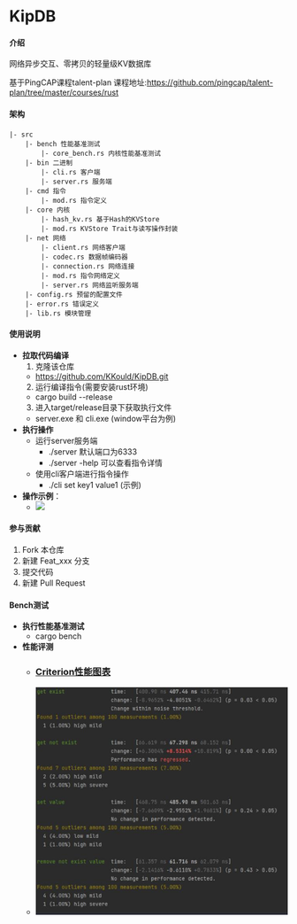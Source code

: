 # KipDB

#### 介绍
网络异步交互、零拷贝的轻量级KV数据库

基于PingCAP课程talent-plan
课程地址:https://github.com/pingcap/talent-plan/tree/master/courses/rust

#### 架构
```
|- src
    |- bench 性能基准测试
        |- core_bench.rs 内核性能基准测试
    |- bin 二进制
        |- cli.rs 客户端
        |- server.rs 服务端
    |- cmd 指令
        |- mod.rs 指令定义
    |- core 内核
        |- hash_kv.rs 基于Hash的KVStore
        |- mod.rs KVStore Trait与读写操作封装
    |- net 网络
        |- client.rs 网络客户端
        |- codec.rs 数据帧编码器
        |- connection.rs 网络连接
        |- mod.rs 指令网络定义
        |- server.rs 网络监听服务端
    |- config.rs 预留的配置文件
    |- error.rs 错误定义
    |- lib.rs 模块管理
```

#### 使用说明
- **拉取代码编译**
  1. 克隆该仓库
    - https://github.com/KKould/KipDB.git
  2. 运行编译指令(需要安装rust环境)
    - cargo build --release
  3. 进入target/release目录下获取执行文件
    - server.exe 和 cli.exe (window平台为例)
- **执行操作**
  - 运行server服务端
    - ./server 默认端口为6333
    - ./server -help 可以查看指令详情
  - 使用cli客户端进行指令操作
    - ./cli set key1 value1 (示例)
- **操作示例**：
  - ![](./img/test1.png)



#### 参与贡献

1.  Fork 本仓库
2.  新建 Feat_xxx 分支
3.  提交代码
4.  新建 Pull Request


#### Bench测试

- **执行性能基准测试**
  - cargo bench
- **性能评测**
  - ### [Criterion性能图表](./static/index-8.15.html)
  - ![](./static/img/bench1.jpg)
